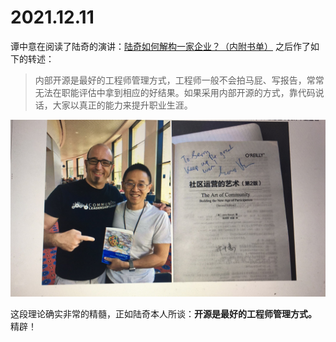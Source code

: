 # 2021.12.11 

谭中意在阅读了陆奇的演讲：[陆奇如何解构一家企业？（内附书单）](https://mp.weixin.qq.com/s/8dasKoeTiNLNSu6wnyLyWg) 之后作了如下的转述：

> 内部开源是最好的工程师管理方式，工程师一般不会拍马屁、写报告，常常无法在职能评估中拿到相应的好结果。如果采用内部开源的方式，靠代码说话，大家以真正的能力来提升职业生涯。

<img src="../images/jono-and-jerry-tan-12-11.jpeg" style="zoom:50%;" />

这段理论确实非常的精髓，正如陆奇本人所谈：**开源是最好的工程师管理方式。** 精辟！